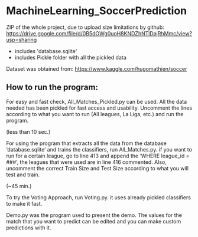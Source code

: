 # MachineLearning_SoccerPrediction

ZIP of the whole project, due to upload size limitations by github:
https://drive.google.com/file/d/0B5dOWg0uoH8KNDZhNTlDajRhMmc/view?usp=sharing
  + includes 'database.sqlite'
  + includes Pickle folder with all the pickled data





Dataset was obtained from: https://www.kaggle.com/hugomathien/soccer

## How to run the program:

For easy and fast check, All_Matches_Pickled.py can be used. All the data needed has been pickled for fast access and usability. Uncomment the lines according to what you want to run (All leagues, La Liga, etc.) and run the program.

(less than 10 sec.)


For using the program that extracts all the data from the database ‘database.sqlite’ and trains the classifiers, run All_Matches.py. if you want to run for a certain league, go to line 413 and append the ‘WHERE league_id = ###’, the leagues that were used are in line 416 commented. Also, uncomment the correct Train Size and Test Size according to what you will test and train.

(~45 min.)


To try the Voting Approach, run Voting.py. it uses already pickled classifiers to make it fast.


Demo.py was the program used to present the demo. The values for the match that you want to predict can be edited and you can make custom predictions with it.
